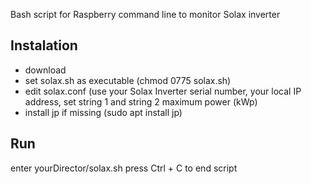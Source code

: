 Bash script for Raspberry command line to monitor Solax inverter

## Instalation
- download
- set solax.sh as executable (chmod 0775 solax.sh)
- edit solax.conf (use your Solax Inverter serial number, your local IP address, set string 1 and string 2 maximum power (kWp)
- install jp if missing (sudo apt install jp)

## Run
enter yourDirector/solax.sh
press Ctrl + C to end script
